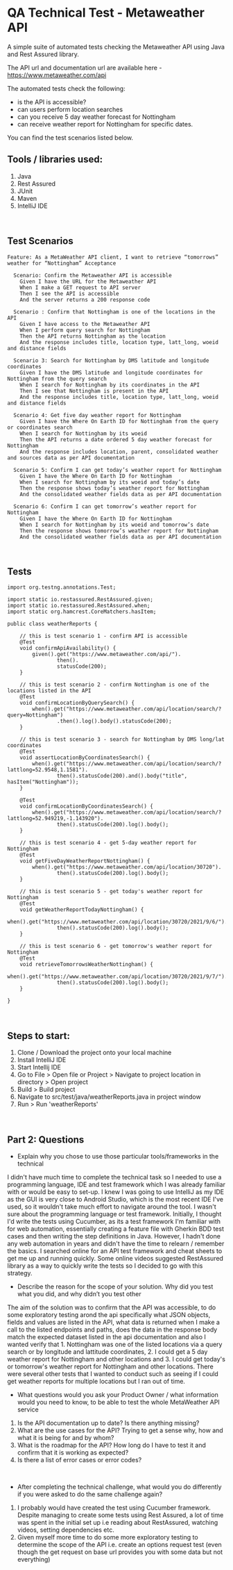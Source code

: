 # QA Technical Test - Metaweather API 

A simple suite of automated tests checking the Metaweather API using Java and Rest Assured library. <br /> 

The API url and documentation url are available here - https://www.metaweather.com/api <br /> 

The automated tests check the following: 
- is the API is accessible?
- can users perform location searches
- can you receive 5 day weather forecast for Nottingham 
- can receive weather report for Nottingham for specific dates. <br /> 

You can find the test scenarios listed below.
<br /> 


## Tools / libraries used: 
1. Java
2. Rest Assured
3. JUnit
4. Maven
5. IntelliJ IDE 
<br /> 


## Test Scenarios

````
Feature: As a MetaWeather API client, I want to retrieve “tomorrows” weather for “Nottingham” Acceptance

  Scenario: Confirm the Metaweather API is accessible 
    Given I have the URL for the Metaweather API 
    When I make a GET request to API server 
    Then I see the API is accessible 
    And the server returns a 200 response code 

  Scenario : Confirm that Nottingham is one of the locations in the API
    Given I have access to the Metaweather API 
    When I perform query search for Nottingham 
    Then the API returns Nottingham as the location 
    And the response includes title, location type, latt_long, woeid and distance fields 
	
  Scenario 3: Search for Nottingham by DMS latitude and longitude coordinates 
    Given I have the DMS latitude and longitude coordinates for Nottingham from the query search
    When I search for Nottingham by its coordinates in the API
    Then I see that Nottingham is present in the API
    And the response includes title, location type, latt_long, woeid and distance fields 

  Scenario 4: Get five day weather report for Nottingham 
    Given I have the Where On Earth ID for Nottingham from the query or coordinates search
    When I search for Nottingham by its woeid  
    Then the API returns a date ordered 5 day weather forecast for Nottingham 
    And the response includes location, parent, consolidated weather and sources data as per API documentation

  Scenario 5: Confirm I can get today’s weather report for Nottingham 
    Given I have the Where On Earth ID for Nottingham 
    When I search for Nottingham by its woeid and today’s date
    Then the response shows today’s weather report for Nottingham 
    And the consolidated weather fields data as per API documentation

  Scenario 6: Confirm I can get tomorrow’s weather report for Nottingham 
    Given I have the Where On Earth ID for Nottingham 
    When I search for Nottingham by its woeid and tomorrow’s date
    Then the response shows tomorrow’s weather report for Nottingham 
    And the consolidated weather fields data as per API documentation

````
<br /> 

## Tests 

````
import org.testng.annotations.Test;

import static io.restassured.RestAssured.given;
import static io.restassured.RestAssured.when;
import static org.hamcrest.CoreMatchers.hasItem;

public class weatherReports {

    // this is test scenario 1 - confirm API is accessible
    @Test
    void confirmApiAvailability() {
        given().get("https://www.metaweather.com/api/").
                then().
                statusCode(200);
    }

    // this is test scenario 2 - confirm Nottingham is one of the locations listed in the API
    @Test
    void confirmLocationByQuerySearch() {
        when().get("https://www.metaweather.com/api/location/search/?query=Nottingham")
                .then().log().body().statusCode(200);
    }

    // this is test scenario 3 - search for Nottingham by DMS long/lat coordinates
    @Test
    void assertLocationByCoordinatesSearch() {
        when().get("https://www.metaweather.com/api/location/search/?lattlong=52.9548,1.1581").
                then().statusCode(200).and().body("title", hasItem("Nottingham"));
    }

    @Test
    void confirmLocationByCoordinatesSearch() {
        when().get("https://www.metaweather.com/api/location/search/?lattlong=52.949219,-1.143920").
                then().statusCode(200).log().body();
    }

    // this is test scenario 4 - get 5-day weather report for Nottingham
    @Test
    void getFiveDayWeatherReportNottingham() {
        when().get("https://www.metaweather.com/api/location/30720").
                then().statusCode(200).log().body();
    }

    // this is test scenario 5 - get today's weather report for Nottingham
    @Test
    void getWeatherReportTodayNottingham() {
        when().get("https://www.metaweather.com/api/location/30720/2021/9/6/").
                then().statusCode(200).log().body();
    }

    // this is test scenario 6 - get tomorrow's weather report for Nottingham
    @Test
    void retrieveTomorrowsWeatherNottingham() {
        when().get("https://www.metaweather.com/api/location/30720/2021/9/7/").
                then().statusCode(200).log().body();
    }

}

````
<br /> 

## Steps to start: 

1. Clone / Download the project onto your local machine 
2. Install IntelliJ IDE 
3. Start Intellij IDE
4. Go to File > Open file or Project > Navigate to project location in directory > Open project 
5. Build > Build project 
6. Navigate to src/test/java/weatherReports.java in project window 
7. Run > Run 'weatherReports'

<br /> 

## Part 2: Questions
            
  - Explain why you chose to use those particular tools/frameworks in the technical <br /> 
  
  I didn't have much time to complete the technical task so I needed to use a programming language, IDE and test framework which I was already familiar with or would be easy to set-up. 
  I knew I was going to use IntelliJ as my IDE as the GUI is very close to Android Studio, which is the most recent IDE I've used, so it wouldn't take much effort to navigate around the tool. 
  I wasn't sure about the programming language or test framework. Initially, I thought I'd write the tests using Cucumber, as its a test framework I'm familiar with for web automation, essentially creating a feature file with Gherkin BDD test cases and then writing the step definitions in Java. 
  However, I hadn't done any web automation in years and didn't have the time to relearn / remember the basics. I searched online for an API test framework and cheat sheets to get me up and running quickly. Some online videos suggested RestAssured library as a way to quickly write the tests so I decided to go with this strategy. 
  <br /> 
  
  - Describe the reason for the scope of your solution. Why did you test what you did, and why didn’t you test other <br /> 
  
  The aim of the solution was to confirm that the API was accessible, to do some exploratory testing arond the api specifically what JSON objects, fields and values are listed in the API, what data is returned when I make a call to the listed endpoints and paths, does the data in the response body match the expected dataset listed in the api documentation 
  and also I wanted verify that 1. Nottingham was one of the listed locations via a query search or by longitude and lattitude coordinates, 2. I could get a 5 day weather report for Nottingham and other locations and 3. I could get today's or tomorrow's weather report for Nottingham and other locations. 
  There were several other tests that I wanted to conduct such as seeing if I could get weather reports for multiple locations but I ran out of time. 
  <br /> 
  
  - What questions would you ask your Product Owner / what information would you need to know, to be able to test the whole MetaWeather API service <br /> 
  1. Is the API documentation up to date? Is there anything missing?
  2. What are the use cases for the API? Trying to get a sense why, how and what it is being for and by whom?
  3. What is the roadmap for the API? How long do I have to test it and confirm that it is working as expected?
  4. Is there a list of error cases or error codes?
  <br /> 
  
  - After completing the technical challenge, what would you do differently if you were asked to do the same challenge again? <br /> 
  1. I probably would have created the test using Cucumber framework. Despite managing to create some tests using Rest Assured, a lot of time was spent in the initial set up i.e reading about RestAssured, watching videos, setting dependencies etc. 
  2. Given myself more time to do some more exploratory testing to determine the scope of the API i.e. create an options request test (even though the get request on base url provides you with some data but not everything) 

  

